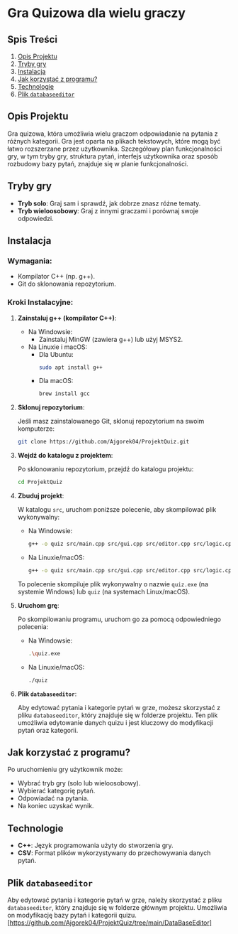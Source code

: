 # Gra Quizowa dla wielu graczy

## Spis Treści

1. [Opis Projektu](#opis-projektu)
2. [Tryby gry](#tryby-gry)
3. [Instalacja](#instalacja)
4. [Jak korzystać z programu?](#jak-korzystać-z-programu)
5. [Technologie](#technologie)
6. [Plik `databaseeditor`](#plik-databaseeditor)

## Opis Projektu

Gra quizowa, która umożliwia wielu graczom odpowiadanie na pytania z różnych kategorii. Gra jest oparta na plikach tekstowych, które mogą być łatwo rozszerzane przez użytkownika. Szczegółowy plan funkcjonalności gry, w tym tryby gry, struktura pytań, interfejs użytkownika oraz sposób rozbudowy bazy pytań, znajduje się w planie funkcjonalności.

## Tryby gry

- **Tryb solo**: Graj sam i sprawdź, jak dobrze znasz różne tematy.
- **Tryb wieloosobowy**: Graj z innymi graczami i porównaj swoje odpowiedzi.

## Instalacja

### Wymagania:

- Kompilator C++ (np. g++).
- Git do sklonowania repozytorium.

### Kroki Instalacyjne:

1. **Zainstaluj g++ (kompilator C++)**:

   - Na Windowsie:
     - Zainstaluj MinGW (zawiera g++) lub użyj MSYS2.
   - Na Linuxie i macOS:
     - Dla Ubuntu:
       ```bash
       sudo apt install g++
       ```
     - Dla macOS:
       ```bash
       brew install gcc
       ```

2. **Sklonuj repozytorium**:

   Jeśli masz zainstalowanego Git, sklonuj repozytorium na swoim komputerze:

   ```bash
   git clone https://github.com/Ajgorek04/ProjektQuiz.git
   ```

3. **Wejdź do katalogu z projektem**:

   Po sklonowaniu repozytorium, przejdź do katalogu projektu:

   ```bash
   cd ProjektQuiz
   ```

4. **Zbuduj projekt**:

   W katalogu `src`, uruchom poniższe polecenie, aby skompilować plik wykonywalny:

   - Na Windowsie:
     ```bash
     g++ -o quiz src/main.cpp src/gui.cpp src/editor.cpp src/logic.cpp
     ```
   - Na Linuxie/macOS:
     ```bash
     g++ -o quiz src/main.cpp src/gui.cpp src/editor.cpp src/logic.cpp
     ```

   To polecenie skompiluje plik wykonywalny o nazwie `quiz.exe` (na systemie Windows) lub `quiz` (na systemach Linux/macOS).

5. **Uruchom grę**:

   Po skompilowaniu programu, uruchom go za pomocą odpowiedniego polecenia:

   - Na Windowsie:
     ```bash
     .\quiz.exe
     ```
   - Na Linuxie/macOS:
     ```bash
     ./quiz
     ```

6. **Plik `databaseeditor`**:

   Aby edytować pytania i kategorie pytań w grze, możesz skorzystać z pliku `databaseeditor`, który znajduje się w folderze projektu. Ten plik umożliwia edytowanie danych quizu i jest kluczowy do modyfikacji pytań oraz kategorii.

## Jak korzystać z programu?

Po uruchomieniu gry użytkownik może:

- Wybrać tryb gry (solo lub wieloosobowy).
- Wybierać kategorię pytań.
- Odpowiadać na pytania.
- Na koniec uzyskać wynik.

## Technologie

- **C++**: Język programowania użyty do stworzenia gry.
- **CSV**: Format plików wykorzystywany do przechowywania danych pytań.

## Plik `databaseeditor`

Aby edytować pytania i kategorie pytań w grze, należy skorzystać z pliku `databaseeditor`, który znajduje się w folderze głównym projektu. Umożliwia on modyfikację bazy pytań i kategorii quizu.
[https://github.com/Ajgorek04/ProjektQuiz/tree/main/DataBaseEditor]
